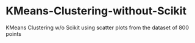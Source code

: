 # KMeans-Clustering-without-Scikit

KMeans Clustering w/o Scikit using scatter plots from the dataset of 800 points

